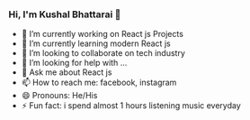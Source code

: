 ### Hi, I'm Kushal Bhattarai 👋


- 🔭 I’m currently working on React js Projects
- 🌱 I’m currently learning modern React js
- 👯 I’m looking to collaborate on tech industry
- 🤔 I’m looking for help with ...
- 💬 Ask me about React js
- 📫 How to reach me: facebook, instagram
- 😄 Pronouns: He/His
- ⚡ Fun fact: i spend almost 1 hours listening music everyday

